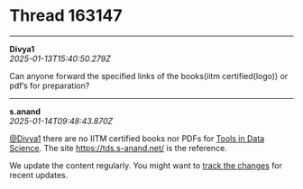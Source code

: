 # Thread 163147


---
**Divya1**  
*2025-01-13T15:40:50.279Z*


Can anyone forward the specified links of the books(iitm certified(logo)) or pdf’s for preparation?




---
**s.anand**  
*2025-01-14T09:48:43.870Z*


[@Divya1](/u/divya1) there are no IITM certified books nor PDFs for [Tools in Data Science](/c/courses/tds-kb/34). The site <https://tds.s-anand.net/> is the reference.

We update the content regularly. You might want to [track the changes](https://github.com/sanand0/tools-in-data-science-public/commits/tds-2025-01/) for recent updates.


